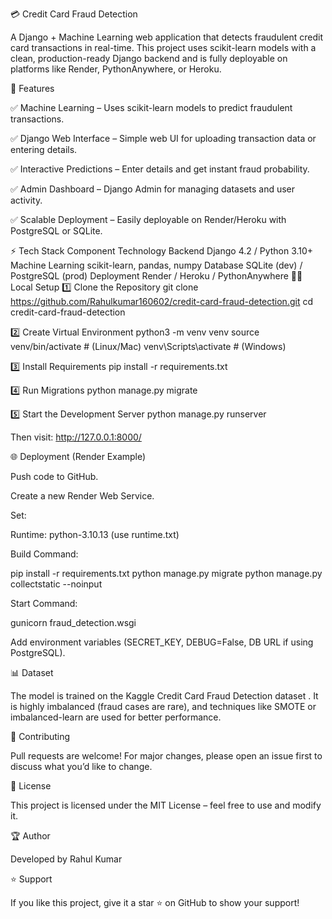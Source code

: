 💳 Credit Card Fraud Detection

A Django + Machine Learning web application that detects fraudulent credit card transactions in real-time.
This project uses scikit-learn models with a clean, production-ready Django backend and is fully deployable on platforms like Render, PythonAnywhere, or Heroku.

🚀 Features

✅ Machine Learning – Uses scikit-learn models to predict fraudulent transactions.

✅ Django Web Interface – Simple web UI for uploading transaction data or entering details.

✅ Interactive Predictions – Enter details and get instant fraud probability.

✅ Admin Dashboard – Django Admin for managing datasets and user activity.

✅ Scalable Deployment – Easily deployable on Render/Heroku with PostgreSQL or SQLite.



⚡ Tech Stack
Component	Technology
Backend	Django 4.2 / Python 3.10+
Machine Learning	scikit-learn, pandas, numpy
Database	SQLite (dev) / PostgreSQL (prod)
Deployment	Render / Heroku / PythonAnywhere
🧑‍💻 Local Setup
1️⃣ Clone the Repository
git clone https://github.com/Rahulkumar160602/credit-card-fraud-detection.git
cd credit-card-fraud-detection

2️⃣ Create Virtual Environment
python3 -m venv venv
source venv/bin/activate   # (Linux/Mac)
venv\Scripts\activate      # (Windows)

3️⃣ Install Requirements
pip install -r requirements.txt

4️⃣ Run Migrations
python manage.py migrate

5️⃣ Start the Development Server
python manage.py runserver


Then visit: http://127.0.0.1:8000/

🌐 Deployment (Render Example)

Push code to GitHub.

Create a new Render Web Service.

Set:

Runtime: python-3.10.13 (use runtime.txt)

Build Command:

pip install -r requirements.txt
python manage.py migrate
python manage.py collectstatic --noinput


Start Command:

gunicorn fraud_detection.wsgi


Add environment variables (SECRET_KEY, DEBUG=False, DB URL if using PostgreSQL).

📊 Dataset

The model is trained on the Kaggle Credit Card Fraud Detection dataset
.
It is highly imbalanced (fraud cases are rare), and techniques like SMOTE or imbalanced-learn are used for better performance.

🤝 Contributing

Pull requests are welcome!
For major changes, please open an issue first to discuss what you’d like to change.

📜 License

This project is licensed under the MIT License – feel free to use and modify it.

🏆 Author

Developed by Rahul Kumar

⭐ Support

If you like this project, give it a star ⭐ on GitHub to show your support!
